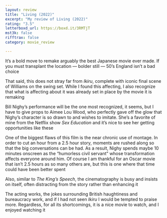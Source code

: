 ```yaml
---
layout: review
title: "Living (2022)"
excerpt: "My review of Living (2022)"
rating: "3.5"
letterboxd_url: https://boxd.it/3RMTjT
mst3k: false
rifftrax: false
category: movie_review

---
```


It’s a bold move to remake arguably the best Japanese movie ever made. If you must transplant the location — bolder still — 50’s England isn’t a bad choice

That said, this does not stray far from <i>Ikiru</i>, complete with iconic final scene of Williams on the swing set. While I found this affecting, I also recognize that what is affecting about it was already set in place by the movie it is remaking

Bill Nighy’s performance will be the one most recognized, it seems, but I have to give props to Aimee Lou Wood, who perfectly gave off the glow that Nighy’s character is so drawn to and wishes to imitate. She’s a favorite of mine from the Netflix show <i>Sex Education</i> and it’s nice to see her getting opportunities like these

One of the biggest flaws of this film is the near chronic use of montage. In order to cut an hour from a 2.5 hour story, moments are rushed along so that the big conversations can be had. As a result, Nighy spends maybe 10 minutes onscreen as the “humorless civil servant” whose transformation affects everyone around him. Of course I am thankful for an Oscar movie that isn’t 2.5 hours as so many others are, but this is one where that time could have been better spent

Also, similar to <i>The King’s Speech</i>, the cinematography is busy and insists on itself, often distracting from the story rather than enhancing it

The acting works, the jokes surrounding British haughtiness and bureaucracy work, and if I had not seen <i>Ikiru </i>I would be tempted to praise more. Regardless, for all its shortcomings, it is a nice movie to watch, and I enjoyed watching it